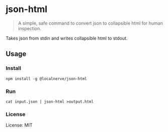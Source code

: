 # json-html

> A simple, safe command to convert json to collapsible html for human inspection.

Takes json from stdin and writes collapsible html to stdout.

## Usage

### Install
```shell
npm install -g @localnerve/json-html
```

### Run
```shell
cat input.json | json-html >output.html
```

### License
License: MIT
